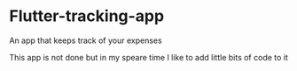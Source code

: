 # Flutter-tracking-app
An app that keeps track of your expenses

This app is not done but in my speare time I like to add little bits of code to it
